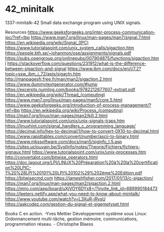 # 42_minitalk
1337-minitalk-42
Small data exchange program using UNIX signals.

Resources
https://www.geeksforgeeks.org/inter-process-communication-ipc/?ref=lbp
https://www.man7.org/linux/man-pages/man7/signal.7.html
https://en.wikipedia.org/wiki/Signal_(IPC)
https://www.tutorialspoint.com/unix_system_calls/sigaction.htm
https://people.kth.se/~johanmon/ose/assignments/signals.pdf
https://pubs.opengroup.org/onlinepubs/007904875/functions/sigaction.html
https://stackoverflow.com/questions/231912/what-is-the-difference-between-sigaction-and-signal
https://www.ibm.com/docs/en/i/7.2?topic=ssw_ibm_i_72/apis/sigactn.htm
http://manpagesfr.free.fr/man/man2/sigaction.2.html
https://www.dummytextgenerator.com/#jump
https://excerpts.numilog.com/books/9782212677607-extrait.pdf
https://en.wikipedia.org/wiki/Thread_(computing)
https://www.man7.org/linux/man-pages/man5/core.5.html
https://www.geeksforgeeks.org/introduction-of-process-management/?ref=lbp
https://en.wikipedia.org/wiki/Process_(computing)
https://man7.org/linux/man-pages/man2/kill.2.html
https://www.tutorialspoint.com/unix/unix-signals-traps.htm
https://linuxhint.com/signal_handlers_c_programming_language/
https://decimal.info/hex-to-decimal/1/how-to-convert-0X10-to-decimal.html
https://www.rapidtables.com/convert/number/ascii-to-binary.html
https://www.mkssoftware.com/docs/man5/siginfo_t.5.asp
https://sites.uclouvain.be/SystInfo/notes/Theorie/Fichiers/fichiers-signaux.html
https://www.tutorialspoint.com/unix/unix-processes.htm
http://convertalot.com/bitwise_operators.html
https://doc.lagout.org/LPI/LINUX%20Préparation%20à%20la%20certification%20LPIC-1%20%28LPI%20101%20LPI%20102%29%202ème%20Edition.pdf
https://bitwisecmd.com
https://jameshfisher.com/2017/01/13/c-sigaction/
https://man7.org/linux/man-pages/man2/sigaction.2.html
https://miro.com/app/board/uXjVOY6DYx8=/?invite_link_id=689990184473
https://leeters.netlify.app/what-you-need-to-know-about-minitalk/
https://www.youtube.com/watch?v=L3XuR-iRysU
https://askcodez.com/gestion-du-signal-et-sigemptyset.html

Books
C en action. -Yves Mettier
Développement système sous Linux: Ordonnancement multi-tâche, gestion mémoire, communications, programmation réseau. - Christophe Blaess
